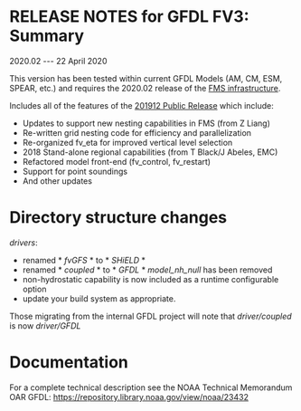 # RELEASE NOTES for GFDL  FV3: Summary

2020.02 --- 22 April 2020

This version has been tested within current GFDL Models (AM, CM, ESM, SPEAR, etc.) and requires the 2020.02 release of the [FMS infrastructure](https://github.com/NOAA-GFDL/FMS).

Includes all of the features of the [201912 Public Release](https://github.com/NOAA-GFDL/GFDL_atmos_cubed_sphere/releases/tag/201912_public_release) which include:

- Updates to support new nesting capabilities in FMS (from Z Liang)
- Re-written grid nesting code for efficiency and parallelization
- Re-organized fv_eta for improved vertical level selection
- 2018 Stand-alone regional capabilities (from T Black/J Abeles, EMC)
- Refactored model front-end (fv_control, fv_restart)
- Support for point soundings
- And other updates

# Directory structure changes

_drivers_: 
  - renamed * *fvGFS* * to * *SHiELD* *
  - renamed * *coupled* * to * *GFDL* *
_model_nh_null_ has been removed 
  - non-hydrostatic capability is now included as a runtime configurable option
  - update your build system as appropriate.

Those migrating from the internal GFDL project will note that _driver/coupled_ is now _driver/GFDL_


# Documentation

For a complete technical description see the NOAA Technical Memorandum OAR GFDL: https://repository.library.noaa.gov/view/noaa/23432
